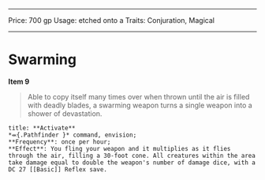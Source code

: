 
---
Price: 700 gp
Usage: etched onto a
Traits: Conjuration, Magical

---

# Swarming

**Item 9**

> Able to copy itself many times over when thrown until the air is filled with deadly blades, a swarming weapon turns a single weapon into a shower of devastation.

```ad-embed-ability
title: **Activate**
*⬺{.Pathfinder }* command, envision; 
**Frequency**: once per hour;
**Effect**: You fling your weapon and it multiplies as it flies through the air, filling a 30-foot cone. All creatures within the area take damage equal to double the weapon's number of damage dice, with a DC 27 [[Basic]] Reflex save.

```
